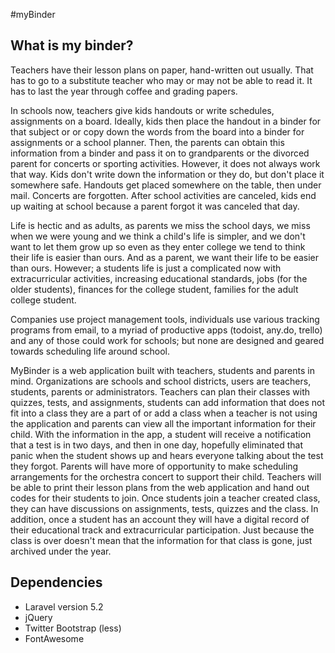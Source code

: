 #myBinder

## What is my binder?

Teachers have their lesson plans on paper, hand-written out usually. That has to go to a substitute teacher who may or may not be able to read it. It has to last the year through coffee and grading papers. 

In schools now, teachers give kids handouts or write schedules, assignments on a board. Ideally, kids then place the handout in a binder for that subject or or copy down the words from the board into a binder for assignments or a school planner. Then, the parents can obtain this information from a binder and pass it on to grandparents or the divorced parent for concerts or sporting activities. However, it does not always work that way. Kids don't write down the information or they do, but don't place it somewhere safe. Handouts get placed somewhere on the table, then under mail. Concerts are forgotten. After school activities are canceled, kids end up waiting at school because a parent forgot it was canceled that day. 

Life is hectic and as adults, as parents we miss the school days, we miss when we were young and we think a child's life is simpler, and we don't want to let them grow up so even as they enter college we tend to think their life is easier than ours. And as a parent, we want their life to be easier than ours. However; a students life is just a complicated now with extracurricular activities, increasing educational standards, jobs (for the older students), finances for the college student, families for the adult college student. 

Companies use project management tools, individuals use various tracking programs from email, to a myriad of productive apps (todoist, any.do, trello) and any of those could work for schools; but none are designed and geared towards scheduling life around school.

MyBinder is a web application built with teachers, students and parents in mind. Organizations are schools and school districts, users are teachers, students, parents or administrators. Teachers can plan their classes with quizzes, tests, and assignments, students can add information that does not fit into a class they are a part of or add a class when a teacher is not using the application and parents can view all the important information for their child. With the information in the app, a student will receive a notification that a test is in two days, and then in one day, hopefully eliminated that panic when the student shows up and hears everyone talking about the test they forgot. Parents will have more of opportunity to make scheduling arrangements for the orchestra concert to support their child. Teachers will be able to print their lesson plans from the web application and hand out codes for their students to join. Once students join a teacher created class, they can have discussions on assignments, tests, quizzes and the class. In addition, once a student has an account they will have a digital record of their educational track and extracurricular participation. Just because the class is over doesn't mean that the information for that class is gone, just archived under the year.


## Dependencies

- Laravel version 5.2
- jQuery
- Twitter Bootstrap (less)
- FontAwesome